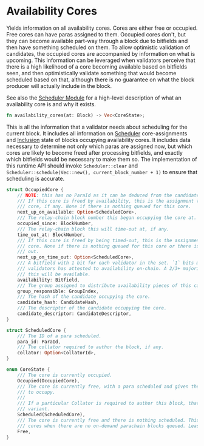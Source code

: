 # Availability Cores

Yields information on all availability cores. Cores are either free or occupied. Free cores can have paras assigned to
them. Occupied cores don't, but they can become available part-way through a block due to bitfields and then have
something scheduled on them. To allow optimistic validation of candidates, the occupied cores are accompanied by
information on what is upcoming. This information can be leveraged when validators perceive that there is a high
likelihood of a core becoming available based on bitfields seen, and then optimistically validate something that would
become scheduled based on that, although there is no guarantee on what the block producer will actually include in the
block.

See also the [Scheduler Module](../runtime/scheduler.md) for a high-level description of what an availability core is
and why it exists.

```rust
fn availability_cores(at: Block) -> Vec<CoreState>;
```

This is all the information that a validator needs about scheduling for the current block. It includes all information
on [Scheduler](../runtime/scheduler.md) core-assignments and [Inclusion](../runtime/inclusion.md) state of blocks
occupying availability cores. It includes data necessary to determine not only which paras are assigned now, but which
cores are likely to become freed after processing bitfields, and exactly which bitfields would be necessary to make them
so.  The implementation of this runtime API should invoke `Scheduler::clear` and `Scheduler::schedule(Vec::new(),
current_block_number + 1)` to ensure that scheduling is accurate.

```rust
struct OccupiedCore {
    // NOTE: this has no ParaId as it can be deduced from the candidate descriptor.
    /// If this core is freed by availability, this is the assignment that is next up on this
    /// core, if any. None if there is nothing queued for this core.
    next_up_on_available: Option<ScheduledCore>,
    /// The relay-chain block number this began occupying the core at.
    occupied_since: BlockNumber,
    /// The relay-chain block this will time-out at, if any.
    time_out_at: BlockNumber,
    /// If this core is freed by being timed-out, this is the assignment that is next up on this
    /// core. None if there is nothing queued for this core or there is no possibility of timing
    /// out.
    next_up_on_time_out: Option<ScheduledCore>,
    /// A bitfield with 1 bit for each validator in the set. `1` bits mean that the corresponding
    /// validators has attested to availability on-chain. A 2/3+ majority of `1` bits means that
    /// this will be available.
    availability: Bitfield,
    /// The group assigned to distribute availability pieces of this candidate.
    group_responsible: GroupIndex,
    /// The hash of the candidate occupying the core.
    candidate_hash: CandidateHash,
    /// The descriptor of the candidate occupying the core.
    candidate_descriptor: CandidateDescriptor,
}

struct ScheduledCore {
    /// The ID of a para scheduled.
    para_id: ParaId,
    /// The collator required to author the block, if any.
    collator: Option<CollatorId>,
}

enum CoreState {
    /// The core is currently occupied.
    Occupied(OccupiedCore),
    /// The core is currently free, with a para scheduled and given the opportunity
    /// to occupy.
    ///
    /// If a particular Collator is required to author this block, that is also present in this
    /// variant.
    Scheduled(ScheduledCore),
    /// The core is currently free and there is nothing scheduled. This can be the case for on-demand
    /// cores when there are no on-demand parachain blocks queued. Leased cores will never be left idle.
    Free,
}
```
